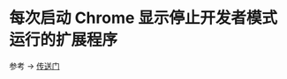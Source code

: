 # 每次启动 Chrome 显示停止开发者模式运行的扩展程序

参考 -> [传送门](https://www.cnblogs.com/liuxianan/p/disable-chrome-extension-warning.html)
